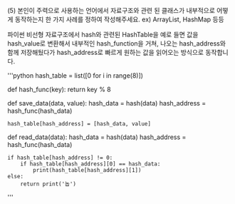 (5) 본인이 주력으로 사용하는 언어에서 자료구조와 관련 된 클래스가 내부적으로 어떻게 동작하는지 한 가지 사례를 정하여 작성해주세요. ex) ArrayList, HashMap 등등

파이썬 비선형 자료구조에서 hash와 관련된 HashTable을 예로 들면 
값을 hash_value로 변환해서 내부적인 hash_function을 거쳐, 나오는 hash_address와 함께 저장해뒀다가 hash_address로 빠르게 원하는 값을 읽어오는 방식으로 동작합니다.

'''python
hash_table = list([0 for i in range(8)])

def hash_func(key):
    return key % 8

def save_data(data, value):
    hash_data = hash(data)
    hash_address = hash_func(hash_data)

    hash_table[hash_address] = [hash_data, value]

def read_data(data):
    hash_data = hash(data)
    hash_address = hash_func(hash_data)

    if hash_table[hash_address] != 0:
        if hash_table[hash_address][0] == hash_data:
            print(hash_table[hash_address][1])
    else:
        return print('놉')
'''
